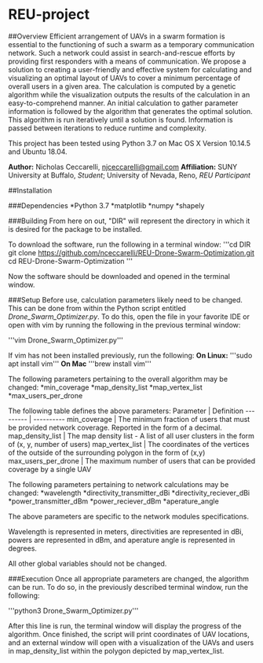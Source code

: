 # REU-project

##Overview
Efficient arrangement of UAVs in a swarm formation is essential to the functioning of such a swarm as a temporary communication network. Such a network could assist in search-and-rescue efforts by providing first responders with a means of communication. We propose a solution to creating a user-friendly and effective system for calculating and visualizing an optimal layout of UAVs to cover a minimum percentage of overall users in a given area. The calculation is computed by a genetic algorithm while the visualization outputs the results of the calculation in an easy-to-comprehend manner. An initial calculation to gather parameter information is followed by the algorithm that generates the optimal solution. This algorithm is run iteratively until a solution is found. Information is passed between iterations to reduce runtime and complexity.

This project has been tested using Python 3.7 on Mac OS X Version 10.14.5 and Ubuntu 18.04.

**Author:** Nicholas Ceccarelli, njceccarelli@gmail.com
**Affiliation:** SUNY University at Buffalo, *Student*; University of Nevada, Reno, *REU Participant*
<!-- add pictures and explain how it works -->

##Installation

###Dependencies
*Python 3.7
*matplotlib
*numpy
*shapely

###Building
From here on out, "DIR" will represent the directory in which it is desired for the package to be installed.

To download the software, run the following in a terminal window:
'''cd DIR
git clone https://github.com/nceccarelli/REU-Drone-Swarm-Optimization.git
cd REU-Drone-Swarm-Optimization
'''

Now the software should be downloaded and opened in the terminal window. 

###Setup
Before use, calculation parameters likely need to be changed. This can be done from within the Python script entitled *Drone_Swarm_Optimizer.py*. To do this, open the file in your favorite IDE or open with vim by running the following in the previous terminal window:

'''vim Drone_Swarm_Optimizer.py'''

If vim has not been installed previously, run the following:
**On Linux:**
'''sudo apt install vim'''
**On Mac**
'''brew install vim'''

The following parameters pertaining to the overall algorithm may be changed:
*min_coverage
*map_density_list
*map_vertex_list
*max_users_per_drone

The following table defines the above parameters:
Parameter | Definition
--------- | ----------
min_coverage | The minimum fraction of users that must be provided network coverage. Reported in the form of a decimal.
map_density_list | The map density list - A list of all user clusters in the form of (x, y, number of users)
map_vertex_list | The coordinates of the vertices of the outside of the surrounding polygon in the form of (x,y)
max_users_per_drone | The maximum number of users that can be provided coverage by a single UAV

The following parameters pertaining to network calculations may be changed:
*wavelength
*directivity_transmitter_dBi
*directivity_reciever_dBi
*power_transmitter_dBm
*power_reciever_dBm
*aperature_angle

The above parameters are specific to the network modules specifications. 

Wavelength is represented in meters, directivities are represented in dBi, powers are represented in dBm, and aperature angle is represented in degrees. 

All other global variables should not be changed.

###Execution
Once all appropriate parameters are changed, the algorithm can be run. To do so, in the previously described terminal window, run the following:

'''python3 Drone_Swarm_Optimizer.py'''

After this line is run, the terminal window will display the progress of the algorithm. Once finished, the script will print coordinates of UAV locations, and an external window will open with a visualization of the UAVs and users in map_density_list within the polygon depicted by map_vertex_list. 